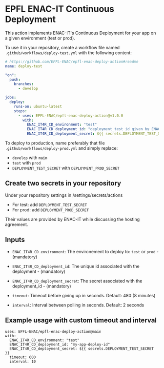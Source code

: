 # EPFL ENAC-IT Continuous Deployment

This action implements ENAC-IT's Continuous Deployment for your app on a given environment (test or prod).

To use it in your repository, create a workflow file named `.github/workflows/deploy-test.yml` with the following content:

```yml
# https://github.com/EPFL-ENAC/epfl-enac-deploy-action#readme
name: deploy-test

"on":
  push:
    branches:
      - develop

jobs:
  deploy:
    runs-on: ubuntu-latest
    steps:
      - uses: EPFL-ENAC/epfl-enac-deploy-action@v1.0.0
        with:
          ENAC_IT4R_CD_environment: "test"
          ENAC_IT4R_CD_deployment_id: "deployment_test_id given by ENAC-IT"
          ENAC_IT4R_CD_deployment_secret: ${{ secrets.DEPLOYMENT_TEST_SECRET }}
```

To deploy to production, name preferably that file `.github/workflows/deploy-prod.yml` and simply replace:

- `develop` with `main`
- `test` with `prod`
- `DEPLOYMENT_TEST_SECRET` with `DEPLOYMENT_PROD_SECRET`

## Create two secrets in your repository

Under your repository settings in /settings/secrets/actions

- For test: add `DEPLOYMENT_TEST_SECRET`
- For prod: add `DEPLOYMENT_PROD_SECRET`

Their values are provided by ENAC-IT while discussing the hosting agreement.

## Inputs

- `ENAC_IT4R_CD_environment`:
  The environement to deploy to: `test` or `prod` - (mandatory)

- `ENAC_IT4R_CD_deployment_id`:
  The unique id associated with the deployment - (mandatory)

- `ENAC_IT4R_CD_deployment_secret`:
  The secret associated with the deployment_id - (mandatory)

- `timeout`:
  Timeout before giving up in seconds. Default: 480 (8 minutes)

- `interval`:
  Interval between polling in seconds. Default: 2 seconds

## Example usage with custom timeout and interval

```
uses: EPFL-ENAC/epfl-enac-deploy-action@main
with:
  ENAC_IT4R_CD_environment: "test"
  ENAC_IT4R_CD_deployment_id: "my-app-deploy-id"
  ENAC_IT4R_CD_deployment_secret: ${{ secrets.DEPLOYMENT_TEST_SECRET }}
  timeout: 600
  interval: 10
```
